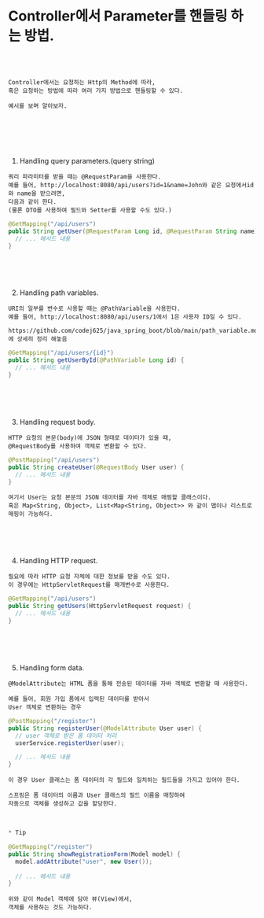 # Controller에서 Parameter를 핸들링 하는 방법.

<br />
<br />

```
Controller에서는 요청하는 Http의 Method에 따라,
혹은 요청하는 방법에 따라 여러 가지 방법으로 핸들링할 수 있다.

예시를 보며 알아보자.
```

<br />
<br />
<br />
<br />

1. Handling query parameters.(query string)

```
쿼리 파라미터를 받을 때는 @RequestParam을 사용한다.
예를 들어, http://localhost:8080/api/users?id=1&name=John와 같은 요청에서id와 name을 받으려면,
다음과 같이 한다.
(물론 DTO를 사용하여 필드와 Setter를 사용할 수도 있다.)
```

```java
@GetMapping("/api/users")
public String getUser(@RequestParam Long id, @RequestParam String name) {
  // ... 메서드 내용
}
```

<br />
<br />
<br />

2. Handling path variables.

```
URI의 일부를 변수로 사용할 때는 @PathVariable을 사용한다.
예를 들어, http://localhost:8080/api/users/1에서 1은 사용자 ID일 수 있다.
```
```
https://github.com/codej625/java_spring_boot/blob/main/path_variable.md 에 상세히 정리 해놓음
```

```java
@GetMapping("/api/users/{id}")
public String getUserById(@PathVariable Long id) {
  // ... 메서드 내용
}
```

<br />
<br />
<br />

3. Handling request body.

```
HTTP 요청의 본문(body)에 JSON 형태로 데이터가 있을 때,
@RequestBody를 사용하여 객체로 변환할 수 있다.
```

```java
@PostMapping("/api/users")
public String createUser(@RequestBody User user) {
  // ... 메서드 내용
}
```

```
여기서 User는 요청 본문의 JSON 데이터를 자바 객체로 매핑할 클래스이다.
혹은 Map<String, Object>, List<Map<String, Object>> 와 같이 맵이나 리스트로 매핑이 가능하다. 
```

<br />
<br />
<br />

4. Handling HTTP request.

```
필요에 따라 HTTP 요청 자체에 대한 정보를 받을 수도 있다.
이 경우에는 HttpServletRequest를 매개변수로 사용한다.
```

```java
@GetMapping("/api/users")
public String getUsers(HttpServletRequest request) {
  // ... 메서드 내용
}
```

<br />
<br />
<br />

5. Handling form data.

```
@ModelAttribute는 HTML 폼을 통해 전송된 데이터를 자바 객체로 변환할 때 사용한다.

예를 들어, 회원 가입 폼에서 입력된 데이터를 받아서
User 객체로 변환하는 경우
```

```java
@PostMapping("/register")
public String registerUser(@ModelAttribute User user) {
  // user 객체로 받은 폼 데이터 처리
  userService.registerUser(user);

  // ... 메서드 내용
}
```

```
이 경우 User 클래스는 폼 데이터의 각 필드와 일치하는 필드들을 가지고 있어야 한다.

스프링은 폼 데이터의 이름과 User 클래스의 필드 이름을 매칭하여
자동으로 객체를 생성하고 값을 할당한다.
```

<br />

```java
* Tip

@GetMapping("/register")
public String showRegistrationForm(Model model) {
  model.addAttribute("user", new User());
  
  // ... 메서드 내용
}
```

```
위와 같이 Model 객체에 담아 뷰(View)에서,
객체를 사용하는 것도 가능하다.
```
